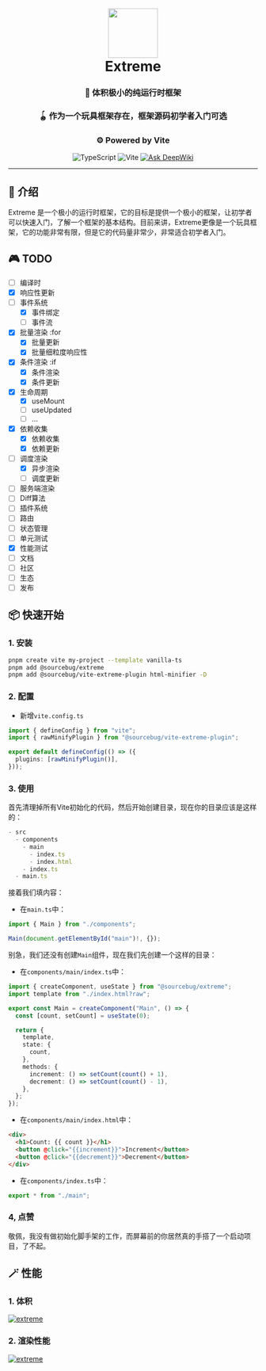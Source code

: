 <div align="center">
  <h1 align="center">
    <img src="https://github.com/GrinZero/extreme/assets/70185413/a10b90e8-8ddf-4aef-b32c-4fb773b4f3c1" width="100" />
    <br>Extreme</h1>

 <h3 align="center">🚀 体积极小的纯运行时框架 </h3>
 <h3 align="center">🪀 作为一个玩具框架存在，框架源码初学者入门可选</h3>
 <h3 align="center">⚙️  Powered by Vite</h3>
  <p align="center">
   <img src="https://img.shields.io/badge/TypeScript-3178C6.svg?style=for-the-badge&logo=TypeScript&logoColor=white" alt="TypeScript" />
   <img src="https://img.shields.io/badge/Vite-B73BFE?style=for-the-badge&logo=vite&logoColor=FFD62E" alt="Vite"/>
    <a href="https://deepwiki.com/GrinZero/extreme"><img src="https://deepwiki.com/badge.svg" alt="Ask DeepWiki"></a>
 </p>

</div>

---

## 📖 介绍

Extreme 是一个极小的运行时框架，它的目标是提供一个极小的框架，让初学者可以快速入门，了解一个框架的基本结构。目前来讲，Extreme更像是一个玩具框架，它的功能非常有限，但是它的代码量非常少，非常适合初学者入门。

## 🎮 TODO

- [ ] 编译时
- [x] 响应性更新  
- [ ] 事件系统
  - [x] 事件绑定
  - [ ] 事件流
- [x] 批量渲染 :for
  - [x] 批量更新
  - [x] 批量细粒度响应性
- [x] 条件渲染 :if
  - [x] 条件渲染
  - [x] 条件更新
- [x] 生命周期
  - [x] useMount
  - [ ] useUpdated
  - [ ] ...
- [x] 依赖收集
  - [x] 依赖收集
  - [x] 依赖更新
- [ ] 调度渲染
  - [x] 异步渲染
  - [ ] 调度更新
- [ ] 服务端渲染
- [ ] Diff算法
- [ ] 插件系统
- [ ] 路由
- [ ] 状态管理
- [ ] 单元测试
- [x] 性能测试
- [ ] 文档
- [ ] 社区
- [ ] 生态
- [ ] 发布

## 📦 快速开始

### 1. 安装

```bash
pnpm create vite my-project --template vanilla-ts
pnpm add @sourcebug/extreme 
pnpm add @sourcebug/vite-extreme-plugin html-minifier -D
```

### 2. 配置

- 新增`vite.config.ts`

```ts
import { defineConfig } from "vite";
import { rawMinifyPlugin } from "@sourcebug/vite-extreme-plugin";

export default defineConfig(() => ({
  plugins: [rawMinifyPlugin()],
}));
```

### 3. 使用

首先清理掉所有Vite初始化的代码，然后开始创建目录，现在你的目录应该是这样的：

```ts
- src
  - components
    - main
      - index.ts
      - index.html
    - index.ts
  - main.ts
```

接着我们填内容：

- 在`main.ts`中：

```ts
import { Main } from "./components";

Main(document.getElementById("main")!, {});
```

别急，我们还没有创建`Main`组件，现在我们先创建一个这样的目录：

- 在`components/main/index.ts`中：

```ts
import { createComponent, useState } from "@sourcebug/extreme";
import template from "./index.html?raw";

export const Main = createComponent("Main", () => {
  const [count, setCount] = useState(0);

  return {
    template,
    state: {
      count,
    },
    methods: {
      increment: () => setCount(count() + 1),
      decrement: () => setCount(count() - 1),
    },
  };
});

```

- 在`components/main/index.html`中：

```html
<div>
  <h1>Count: {{ count }}</h1>
  <button @click="{{increment}}">Increment</button>
  <button @click="{{decrement}}">Decrement</button>
</div>
```

- 在`components/index.ts`中：

```ts
export * from "./main";
```

### 4, 点赞

敬佩，我没有做初始化脚手架的工作，而屏幕前的你居然真的手搭了一个启动项目，了不起。

## 🪄 性能

### 1. 体积

[![extreme](https://github.com/GrinZero/extreme/assets/70185413/183d554b-a72f-4905-9c3c-00f4e0fa947a)]()

### 2. 渲染性能

[![extreme](https://github.com/GrinZero/extreme/assets/70185413/59693c7c-456e-4239-aded-c2521af3c3e8)]()
